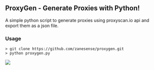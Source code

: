 ## ProxyGen - Generate Proxies with Python!

A simple python script to generate proxies using proxyscan.io api and export them as a json file.
### Usage
```
> git clone https://github.com/zanesense/proxygen.git
> python proxygen.py
```
<img src="https://img.shields.io/github/repo-size/zanesense/proxygen">
